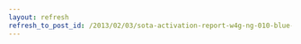 ```yaml
---
layout: refresh
refresh_to_post_id: /2013/02/03/sota-activation-report-w4g-ng-010-blue-mountain
---
```

